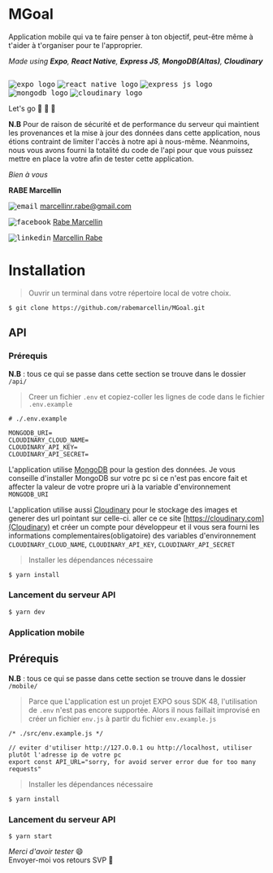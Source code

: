 # MGoal

Application mobile qui va te faire penser à ton objectif, peut-être même à t'aider à t'organiser pour te l'approprier.

*Made using **Expo**, **React Native**, **Express JS**, **MongoDB(Altas)**, **Cloudinary***

<p style="float:left">
  <kbd><img src="https://i.ibb.co/HX9CD9P/expo-logo-icon-145293-1.png" alt="expo logo" /></kbd>
  <kbd><img src="https://i.ibb.co/j6sC5m6/rn-logo-1-1-1.png" alt="react native logo" /></kbd>
  <kbd><img src="https://i.ibb.co/whwBV6h/express-logo-1.png" alt="express js logo" /></kbd>
  <kbd><img src="https://i.ibb.co/cYK67Hb/mongodb-1-modified.png" alt="mongodb logo" /></kbd>
  <kbd><img src="https://i.ibb.co/jh9GCfY/cloudinary-1.jpg" alt="cloudinary logo" /></kbd>
</p>

Let's go :memo: 🥳 :rocket:


__N.B__ Pour de raison de sécurité et de performance du serveur qui maintient les provenances et la mise à jour des données dans cette application, nous étions contraint de limiter l'accès à notre api à nous-même. Néanmoins, nous vous avons fourni la totalité du code de l'api pour que vous puissez mettre en place la votre afin de tester cette application.

*Bien à vous*

**RABE Marcellin**

<kbd><img src="https://i.ibb.co/2PtKvsJ/email-1.jpg" alt="email" /></kbd>
marcellinr.rabe@gmail.com

<kbd><img src="https://i.ibb.co/WFjPGhf/Facebook-f-logo-2019-svg-1.png" alt="facebook" /></kbd>
[Rabe Marcellin](https://facebook.com/rabemarcellin)

<kbd><img src="https://i.ibb.co/1MLfLdn/329-linkedin-1.jpg" alt="linkedin" /></kbd>
[Marcellin Rabe](https://linkedin.com/in/marcellinrabe)


<h1>Installation</h1>

> Ouvrir un terminal dans votre répertoire local de votre choix.

``` 
$ git clone https://github.com/rabemarcellin/MGoal.git
```

<h2>API</h2>
<h3>Prérequis</h3>

__N.B__ : tous ce qui se passe dans cette section se trouve dans le dossier ```/api/```

> Creer un fichier ```.env``` et copiez-coller les lignes de code dans le fichier ```.env.example```

```
# ./.env.example

MONGODB_URI=
CLOUDINARY_CLOUD_NAME=
CLOUDINARY_API_KEY=
CLOUDINARY_API_SECRET=
```

L'application utilise [MongoDB](https://mongodb.com) pour la gestion des données. Je vous conseille d'installer MongoDB sur votre pc si
ce n'est pas encore fait et affecter la valeur de votre propre uri à la variable d'environnement ```MONGODB_URI```

L'application utilise aussi [Cloudinary](https://cloudinary.com) pour le stockage des images et generer des url pointant sur celle-ci. aller ce ce site [https://cloudinary.com](Cloudinary) et créer un compte pour développeur et il vous sera fourni les informations complementaires(obligatoire) des variables d'environnement ```CLOUDINARY_CLOUD_NAME```, ```CLOUDINARY_API_KEY```, ```CLOUDINARY_API_SECRET``` 

> Installer les dépendances nécessaire

```
$ yarn install
```

<h3>Lancement du serveur API</h3>

```
$ yarn dev
```

<h3>Application mobile</h3>
<h2>Prérequis</h2>

__N.B__ : tous ce qui se passe dans cette section se trouve dans le dossier ```/mobile/```

> Parce que L'application est un projet EXPO sous SDK 48, l'utilisation de ```.env``` n'est pas encore supportée. Alors il nous faillait improvisé en créer un fichier ```env.js``` à partir du fichier ```env.example.js```

```
/* ./src/env.example.js */

// eviter d'utiliser http://127.O.0.1 ou http://localhost, utiliser plutôt l'adresse ip de votre pc
export const API_URL="sorry, for avoid server error due for too many requests"
```

> Installer les dépendances nécessaire

```
$ yarn install
```

<h3>Lancement du serveur API</h3>

```
$ yarn start
```

*Merci d'avoir tester* :smile:<br/>
Envoyer-moi vos retours SVP 🙂



